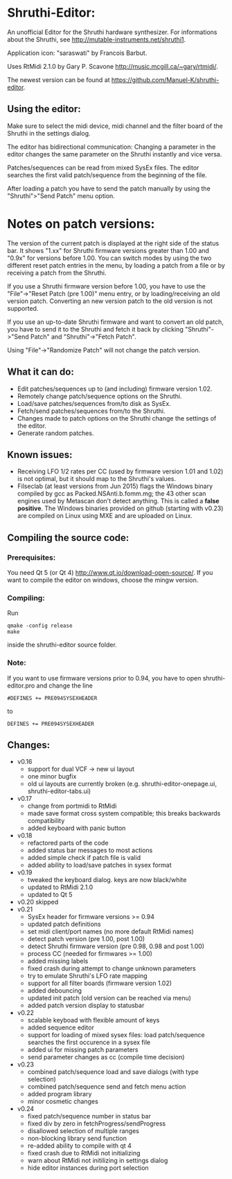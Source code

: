 # Shruthi-Editor:

An unofficial Editor for the Shruthi hardware synthesizer. For informations
about the Shruthi, see <http://mutable-instruments.net/shruthi1>.

Application icon: "saraswati" by Francois Barbut.

Uses RtMidi 2.1.0 by Gary P. Scavone <http://music.mcgill.ca/~gary/rtmidi/>.

The newest version can be found at <https://github.com/Manuel-K/shruthi-editor>.


## Using the editor:
Make sure to select the midi device, midi channel and the filter board of the 
Shruthi in the settings dialog.

The editor has bidirectional communication: Changing a parameter in the editor 
changes the same parameter on the Shruthi instantly and vice versa.

Patches/sequences can be read from mixed SysEx files. The editor searches the 
first valid patch/sequence from the beginning of the file.

After loading a patch you have to send the patch manually by using the
"Shruthi">"Send Patch" menu option.

# Notes on patch versions:
The version of the current patch is displayed at the right side of the status 
bar. It shows "1.xx" for Shruthi firmware versions greater than 1.00 and "0.9x"
for versions before 1.00. You can switch modes by using the two different reset
patch entries in the menu, by loading a patch from a file or by receiving a 
patch from the Shruthi.

If you use a Shruthi firmware version before 1.00, you have to use the 
"File"->"Reset Patch (pre 1.00)" menu entry, or by loading/receiving an old 
version patch. Converting an new version patch to the old version is not 
supported. 

If you use an up-to-date Shruthi firmware and want to convert an old patch,
you have to send it to the Shruthi and fetch it back by clicking 
"Shruthi"->"Send Patch" and "Shruthi"->"Fetch Patch".

Using "File"->"Randomize Patch" will not change the patch version.



## What it can do:
 * Edit patches/sequences up to (and including) firmware version 1.02.
 * Remotely change patch/sequence options on the Shruthi.
 * Load/save patches/sequences from/to disk as SysEx.
 * Fetch/send patches/sequences from/to the Shruthi.
 * Changes made to patch options on the Shruthi change the settings of the
   editor.
 * Generate random patches.

## Known issues:
 * Receiving LFO 1/2 rates per CC (used by firmware version 1.01 and 1.02) is
   not optimal, but it should map to the Shruthi's values.
 * Filseclab (at least versions from Jun 2015) flags the Windows binary compiled 
   by gcc as Packed.NSAnti.b.fomm.mg; the 43 other scan engines used by Metascan 
   don't detect anything. This is called a **false positive**. The Windows 
   binaries provided on github (starting with v0.23) are compiled on Linux using 
   MXE and are uploaded on Linux.

## Compiling the source code:

### Prerequisites:
You need Qt 5 (or Qt 4) <http://www.qt.io/download-open-source/>.
If you want to compile the editor on windows, choose the mingw version.


### Compiling:
Run 

    qmake -config release
    make

inside the shruthi-editor source folder.


### Note:
If you want to use firmware versions prior to 0.94, you have to open
shruthi-editor.pro and change the line

    #DEFINES += PRE094SYSEXHEADER

to

    DEFINES += PRE094SYSEXHEADER
 


## Changes:
* v0.16
  * support for dual VCF -> new ui layout
  * one minor bugfix
  * old ui layouts are currently broken (e.g. shruthi-editor-onepage.ui,
    shruthi-editor-tabs.ui)
* v0.17
  * change from portmidi to RtMidi
  * made save format cross system compatible; this breaks backwards
   compatibility
  * added keyboard with panic button
* v0.18
  * refactored parts of the code
  * added status bar messages to most actions
  * added simple check if patch file is valid
  * added ability to load/save patches in sysex format 
* v0.19
  * tweaked the keyboard dialog. keys are now black/white
  * updated to RtMidi 2.1.0
  * updated to Qt 5
* v0.20 skipped
* v0.21
  * SysEx header for firmware versions >= 0.94
  * updated patch definitions
  * set midi client/port names (no more default RtMidi names)
  * detect patch version (pre 1.00, post 1.00)
  * detect Shruthi firmware version (pre 0.98, 0.98 and post 1.00)
  * process CC (needed for firmwares >= 1.00)
  * added missing labels
  * fixed crash during attempt to change unknown parameters
  * try to emulate Shruthi's LFO rate mapping
  * support for all filter boards (firmware version 1.02)
  * added debouncing
  * updated init patch (old version can be reached via menu)
  * added patch version display to statusbar
* v0.22
  * scalable keyboad with flexible amount of keys
  * added sequence editor
  * support for loading of mixed sysex files: load patch/sequence searches 
    the first occurence in a sysex file
  * added ui for missing patch parameters
  * send parameter changes as cc (compile time decision)
* v0.23
  * combined patch/sequence load and save dialogs (with type selection)
  * combined patch/sequence send and fetch menu action
  * added program library
  * minor cosmetic changes
* v0.24
  * fixed patch/sequence number in status bar
  * fixed div by zero in fetchProgress/sendProgress
  * disallowed selection of multiple ranges
  * non-blocking library send function
  * re-added ability to compile with qt 4
  * fixed crash due to RtMidi not initializing
  * warn about RtMidi not initilizing in settings dialog
  * hide editor instances during port selection
